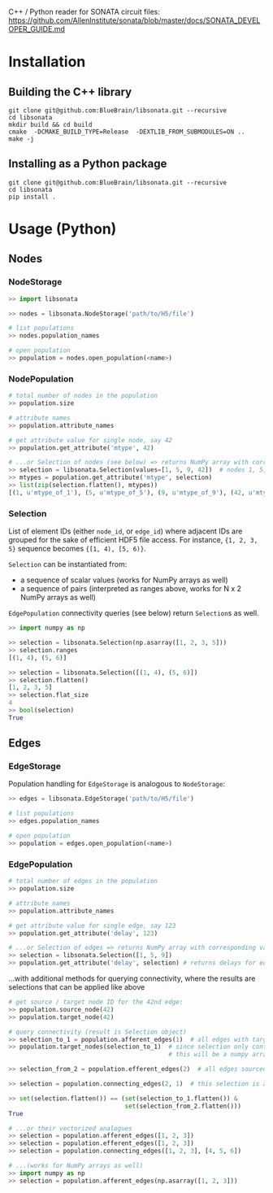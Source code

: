 C++ / Python reader for SONATA circuit files:
https://github.com/AllenInstitute/sonata/blob/master/docs/SONATA_DEVELOPER_GUIDE.md

# Installation

## Building the C++ library

```shell
git clone git@github.com:BlueBrain/libsonata.git --recursive
cd libsonata
mkdir build && cd build
cmake  -DCMAKE_BUILD_TYPE=Release  -DEXTLIB_FROM_SUBMODULES=ON ..
make -j
```

## Installing as a Python package

```shell
git clone git@github.com:BlueBrain/libsonata.git --recursive
cd libsonata
pip install .
```


# Usage (Python)

## Nodes

### NodeStorage

```python
>> import libsonata

>> nodes = libsonata.NodeStorage('path/to/H5/file')

# list populations
>> nodes.population_names

# open population
>> population = nodes.open_population(<name>)
```

### NodePopulation

```python
# total number of nodes in the population
>> population.size

# attribute names
>> population.attribute_names

# get attribute value for single node, say 42
>> population.get_attribute('mtype', 42)

# ...or Selection of nodes (see below) => returns NumPy array with corresponding values
>> selection = libsonata.Selection(values=[1, 5, 9, 42])  # nodes 1, 5, 9, 42
>> mtypes = population.get_attribute('mtype', selection)
>> list(zip(selection.flatten(), mtypes))
[(1, u'mtype_of_1'), (5, u'mtype_of_5'), (9, u'mtype_of_9'), (42, u'mtype_of_42')]
```

### Selection

List of element IDs (either `node_id`, or `edge_id`) where adjacent IDs are grouped for the sake of efficient HDF5 file access.
For instance, `{1, 2, 3, 5}` sequence becomes `{[1, 4), [5, 6)}`.

`Selection` can be instantiated from:
 - a sequence of scalar values (works for NumPy arrays as well)
 - a sequence of pairs (interpreted as ranges above, works for N x 2 NumPy arrays as well)

`EdgePopulation` connectivity queries (see below) return `Selection`s as well.

```python
>> import numpy as np

>> selection = libsonata.Selection(np.asarray([1, 2, 3, 5]))
>> selection.ranges
[(1, 4), (5, 6)]
```

```python
>> selection = libsonata.Selection([(1, 4), (5, 6)])
>> selection.flatten()
[1, 2, 3, 5]
>> selection.flat_size
4
>> bool(selection)
True
```

## Edges

### EdgeStorage

Population handling for `EdgeStorage` is analogous to `NodeStorage`:

```python
>> edges = libsonata.EdgeStorage('path/to/H5/file')

# list populations
>> edges.population_names

# open population
>> population = edges.open_population(<name>)
```

### EdgePopulation

```python
# total number of edges in the population
>> population.size

# attribute names
>> population.attribute_names

# get attribute value for single edge, say 123
>> population.get_attribute('delay', 123)

# ...or Selection of edges => returns NumPy array with corresponding values
>> selection = libsonata.Selection([1, 5, 9])
>> population.get_attribute('delay', selection) # returns delays for edges 1, 5, 9
```

...with additional methods for querying connectivity, where the results are selections that can be applied like above

```python
# get source / target node ID for the 42nd edge:
>> population.source_node(42)
>> population.target_node(42)

# query connectivity (result is Selection object)
>> selection_to_1 = population.afferent_edges(1)  # all edges with target 1
>> population.target_nodes(selection_to_1)  # since selection only contains edges targetting 1
                                            # this will be a numpy array of all 1's

>> selection_from_2 = population.efferent_edges(2)  # all edges sourced from on 2

>> selection = population.connecting_edges(2, 1)  # this selection is all edges from 2 to 1, thus:

>> set(selection.flatten()) == (set(selection_to_1.flatten()) & 
                                set(selection_from_2.flatten()))
True

# ...or their vectorized analogues
>> selection = population.afferent_edges([1, 2, 3])
>> selection = population.efferent_edges([1, 2, 3])
>> selection = population.connecting_edges([1, 2, 3], [4, 5, 6])

# ...(works for NumPy arrays as well)
>> import numpy as np
>> selection = population.afferent_edges(np.asarray([1, 2, 3]))
```
